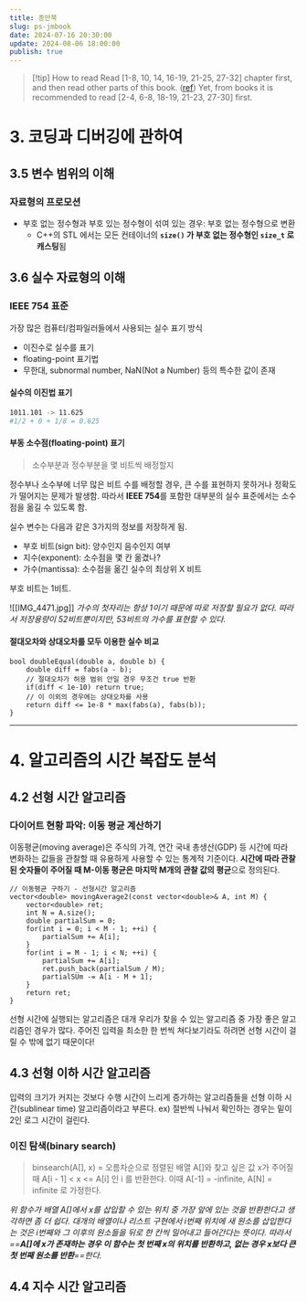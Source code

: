 ```yaml
---
title: 종만북
slug: ps-jmbook
date: 2024-07-16 20:30:00
update: 2024-08-06 18:00:00
publish: true
---
```

> [!tip] How to read
> Read [1-8, 10, 14, 16-19, 21-25, 27-32] chapter first, and then read other parts of this book. ([ref](https://baactree.tistory.com/52?ref=ansubin.com))
> Yet, from books it is recommended to read [2-4, 6-8, 18-19, 21-23, 27-30] first.

# 3. 코딩과 디버깅에 관하여
## 3.5 변수 범위의 이해

### 자료형의 프로모션

- 부호 없는 정수형과 부호 있는 정수형이 섞여 있는 경우: 부호 없는 정수형으로 변환
	- C++의 STL 에서는 모든 컨테이너의 **`size()` 가 부호 없는 정수형인 `size_t` 로 캐스팅**됨

## 3.6 실수 자료형의 이해

### IEEE 754 표준

가장 많은 컴퓨터/컴파일러들에서 사용되는 실수 표기 방식

- 이진수로 실수를 표기
- floating-point 표기법
- 무한대, subnormal number, NaN(Not a Number) 등의 특수한 값이 존재

#### 실수의 이진법 표기

```sh
1011.101 -> 11.625
#1/2 + 0 + 1/8 = 0.625
```

#### 부동 소수점(floating-point) 표기

> 소수부분과 정수부분을 몇 비트씩 배정할지

정수부나 소수부에 너무 많은 비트 수를 배정할 경우, 큰 수를 표현하지 못하거나 정확도가 떨어지는 문제가 발생함. 따라서 **IEEE 754**를 포함한 대부분의 실수 표준에서는 소수점을 옮길 수 있도록 함.

실수 변수는 다음과 같은 3가지의 정보를 저장하게 됨.

- 부호 비트(sign bit): 양수인지 음수인지 여부
- 지수(exponent): 소수점을 몇 칸 옮겼나?
- 가수(mantissa): 소수점을 옮긴 실수의 최상위 X 비트

부호 비트는 1비트.

![[IMG_4471.jpg]]
*가수의 첫자리는 항상 1이기 때문에 따로 저장할 필요가 없다. 따라서 저장용량이 52비트뿐이지만, 53비트의 가수를 표현할 수 있다.*

#### 절대오차와 상대오차를 모두 이용한 실수 비교

```
bool doubleEqual(double a, double b) {
	double diff = fabs(a - b);
	// 절대오차가 허용 범위 안일 경우 무조건 true 반환
	if(diff < 1e-10) return true;
	// 이 이외의 경우에는 상대오차를 사용
	return diff <= 1e-8 * max(fabs(a), fabs(b));
}
```


---

# 4. 알고리즘의 시간 복잡도 분석

## 4.2 선형 시간 알고리즘

### 다이어트 현황 파악: 이동 평균 계산하기

이동평균(moving average)은 주식의 가격, 연간 국내 총생산(GDP) 등 시간에 따라 변화하는 값들을 관찰할 때 유용하게 사용할 수 있는 통계적 기준이다. **시간에 따라 관찰된 숫자들이 주어질 때 M-이동 평균은 마지막 M개의 관찰 값의 평균**으로 정의된다.

```
// 이동평균 구하기 - 선형시간 알고리즘
vector<double> movingAverage2(const vector<double>& A, int M) {
	vector<double> ret;
	int N = A.size();
	double partialSum = 0;
	for(int i = 0; i < M - 1; ++i) {
		partialSum += A[i];
	}
	for(int i = M - 1; i < N; ++i) {
		partialSum += A[i];
		ret.push_back(partialSum / M);
		partialSUm -= A[i - M + 1];
	}
	return ret;
}
```

선형 시간에 실행되는 알고리즘은 대개 우리가 찾을 수 있는 알고리즘 중 가장 좋은 알고리즘인 경우가 많다. 주어진 입력을 최소한 한 번씩 쳐다보기라도 하려면 선형 시간이 걸릴 수 밖에 없기 때문이다!

## 4.3 선형 이하 시간 알고리즘

입력의 크기가 커지는 것보다 수행 시간이 느리게 증가하는 알고리즘들을 선형 이하 시간(sublinear time) 알고리즘이라고 부른다. ex) 절반씩 나눠서 확인하는 경우는 밑이 2인 로그 시간이 걸린다.

### 이진 탐색(binary search)

> binsearch(A[], x) = 오름차순으로 정렬된 배열 A[]와 찾고 싶은 값 x가 주어질 때 A[i - 1] < x <= A[i] 인 i 를 반환한다. 이때 A[-1] = -infinite, A[N] = infinite 로 가정한다.

*위 함수가 배열 A[]에서 x를 삽입할 수 있는 위치 중 가장 앞에 있는 것을 반환한다고 생각하면 좀 더 쉽다. 대개의 배열이나 리스트 구현에서 i번째 위치에 새 원소를 삽입한다는 것은 i번째와 그 이후의 원소들을 뒤로 한 칸씩 밀어내고 들어간다는 뜻이다. 따라서 ==**A[]에 x가 존재하는 경우 이 함수는 첫 번째 x의 위치를 반환하고, 없는 경우 x보다 큰 첫 번째 원소를 반환**==한다.*

## 4.4 지수 시간 알고리즘

